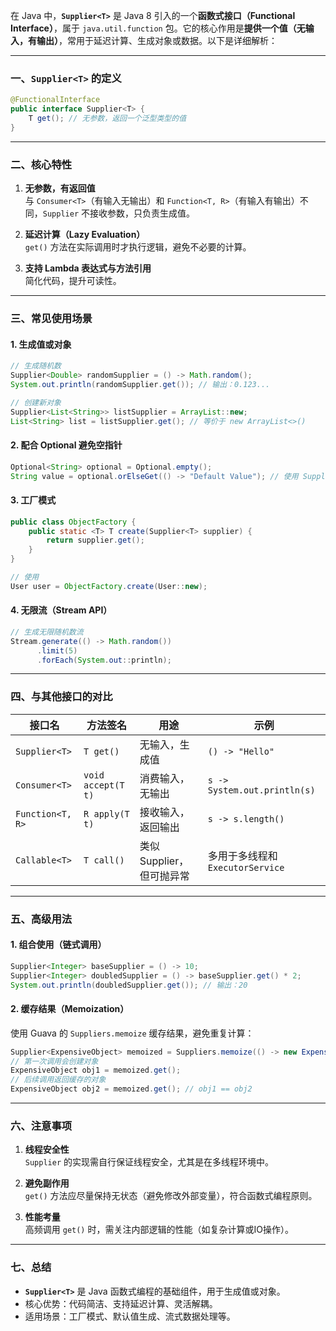 在 Java 中，**`Supplier<T>`** 是 Java 8 引入的一个**函数式接口（Functional Interface）**，属于 `java.util.function` 包。它的核心作用是**提供一个值（无输入，有输出）**，常用于延迟计算、生成对象或数据。以下是详细解析：

---

### **一、`Supplier<T>` 的定义**
```java
@FunctionalInterface
public interface Supplier<T> {
    T get(); // 无参数，返回一个泛型类型的值
}
```

---

### **二、核心特性**
1. **无参数，有返回值**  
   与 `Consumer<T>`（有输入无输出）和 `Function<T, R>`（有输入有输出）不同，`Supplier` 不接收参数，只负责生成值。

2. **延迟计算（Lazy Evaluation）**  
   `get()` 方法在实际调用时才执行逻辑，避免不必要的计算。

3. **支持 Lambda 表达式与方法引用**  
   简化代码，提升可读性。

---

### **三、常见使用场景**
#### 1. **生成值或对象**
```java
// 生成随机数
Supplier<Double> randomSupplier = () -> Math.random();
System.out.println(randomSupplier.get()); // 输出：0.123...

// 创建新对象
Supplier<List<String>> listSupplier = ArrayList::new;
List<String> list = listSupplier.get(); // 等价于 new ArrayList<>()
```

#### 2. **配合 Optional 避免空指针**
```java
Optional<String> optional = Optional.empty();
String value = optional.orElseGet(() -> "Default Value"); // 使用 Supplier 延迟提供默认值
```

#### 3. **工厂模式**
```java
public class ObjectFactory {
    public static <T> T create(Supplier<T> supplier) {
        return supplier.get();
    }
}

// 使用
User user = ObjectFactory.create(User::new);
```

#### 4. **无限流（Stream API）**
```java
// 生成无限随机数流
Stream.generate(() -> Math.random())
      .limit(5)
      .forEach(System.out::println);
```

---

### **四、与其他接口的对比**
| **接口名**       | **方法签名**       | **用途**                     | **示例**                          |
|------------------|--------------------|-----------------------------|-----------------------------------|
| `Supplier<T>`    | `T get()`          | 无输入，生成值               | `() -> "Hello"`                  |
| `Consumer<T>`    | `void accept(T t)` | 消费输入，无输出             | `s -> System.out.println(s)`     |
| `Function<T, R>` | `R apply(T t)`     | 接收输入，返回输出           | `s -> s.length()`                |
| `Callable<T>`    | `T call()`         | 类似 Supplier，但可抛异常   | 多用于多线程和 `ExecutorService` |

---

### **五、高级用法**
#### 1. **组合使用（链式调用）**
```java
Supplier<Integer> baseSupplier = () -> 10;
Supplier<Integer> doubledSupplier = () -> baseSupplier.get() * 2;
System.out.println(doubledSupplier.get()); // 输出：20
```

#### 2. **缓存结果（Memoization）**
使用 Guava 的 `Suppliers.memoize` 缓存结果，避免重复计算：
```java
Supplier<ExpensiveObject> memoized = Suppliers.memoize(() -> new ExpensiveObject());
// 第一次调用会创建对象
ExpensiveObject obj1 = memoized.get();
// 后续调用返回缓存的对象
ExpensiveObject obj2 = memoized.get(); // obj1 == obj2
```

---

### **六、注意事项**
1. **线程安全性**  
   `Supplier` 的实现需自行保证线程安全，尤其是在多线程环境中。

2. **避免副作用**  
   `get()` 方法应尽量保持无状态（避免修改外部变量），符合函数式编程原则。

3. **性能考量**  
   高频调用 `get()` 时，需关注内部逻辑的性能（如复杂计算或IO操作）。

---

### **七、总结**
- **`Supplier<T>`** 是 Java 函数式编程的基础组件，用于生成值或对象。
- 核心优势：代码简洁、支持延迟计算、灵活解耦。
- 适用场景：工厂模式、默认值生成、流式数据处理等。